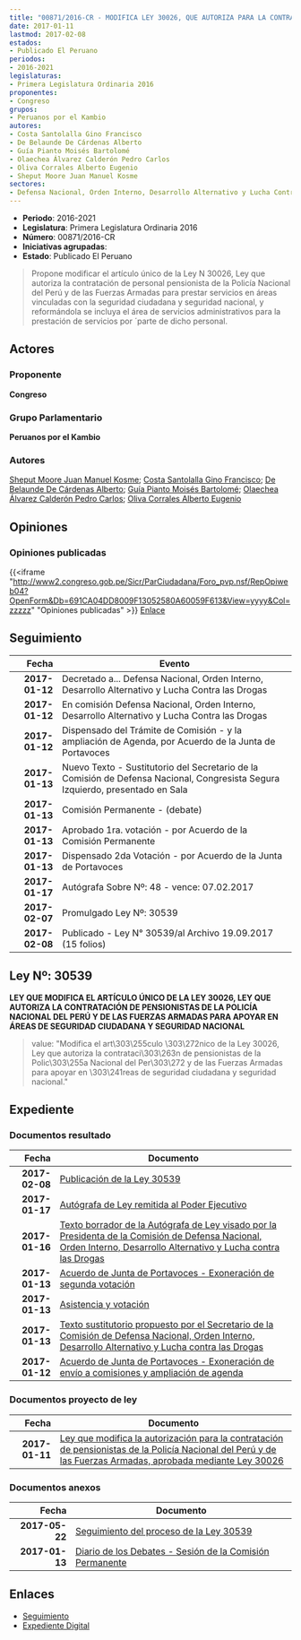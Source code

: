 ```yaml
---
title: "00871/2016-CR - MODIFICA LEY 30026, QUE AUTORIZA PARA LA CONTRATACIÓN DE PENSIONISTAS DE LA POLICÍA NACIONAL DEL PERÚ Y DE LAS FUERZAS ARMADAS"
date: 2017-01-11
lastmod: 2017-02-08
estados:
- Publicado El Peruano
periodos:
- 2016-2021
legislaturas:
- Primera Legislatura Ordinaria 2016
proponentes:
- Congreso
grupos:
- Peruanos por el Kambio
autores:
- Costa Santolalla Gino Francisco
- De Belaunde De Cárdenas Alberto
- Guía Pianto Moisés Bartolomé
- Olaechea Álvarez Calderón Pedro Carlos
- Oliva Corrales Alberto Eugenio
- Sheput Moore Juan Manuel Kosme
sectores:
- Defensa Nacional, Orden Interno, Desarrollo Alternativo y Lucha Contra las Drogas
---
```

- **Periodo**: 2016-2021
- **Legislatura**: Primera Legislatura Ordinaria 2016
- **Número**: 00871/2016-CR
- **Iniciativas agrupadas**: 
- **Estado**: Publicado El Peruano

> Propone modificar el artículo único de la Ley N 30026, Ley que autoriza la contratación de personal pensionista de la Policía Nacional del Perú y de las Fuerzas Armadas para prestar servicios en áreas vinculadas con la seguridad ciudadana y seguridad nacional, y reformándola se incluya el área de servicios administrativos para la prestación de servicios por ´parte de dicho personal.


## Actores

### Proponente

**Congreso**

### Grupo Parlamentario

**Peruanos por el Kambio**

### Autores

[Sheput Moore Juan Manuel Kosme](mailto:mailto:jsheput@congreso.gob.pe); [Costa Santolalla Gino Francisco](mailto:mailto:gcosta@congreso.gob.pe); [De Belaunde De Cárdenas Alberto](mailto:mailto:adebelaunde@congreso.gob.pe); [Guía Pianto Moisés Bartolomé](mailto:mailto:mguia@congreso.gob.pe); [Olaechea Álvarez Calderón Pedro Carlos](mailto:mailto:polaechea@congreso.gob.pe); [Oliva Corrales Alberto Eugenio](mailto:mailto:aoliva@congreso.gob.pe)

## Opiniones

### Opiniones publicadas

{{<iframe "http://www2.congreso.gob.pe/Sicr/ParCiudadana/Foro_pvp.nsf/RepOpiweb04?OpenForm&Db=691CA04DD8009F13052580A60059F613&View=yyyy&Col=zzzzz" "Opiniones publicadas" >}}
[Enlace](http://www2.congreso.gob.pe/Sicr/ParCiudadana/Foro_pvp.nsf/RepOpiweb04?OpenForm&Db=691CA04DD8009F13052580A60059F613&View=yyyy&Col=zzzzz)


## Seguimiento

| Fecha | Evento |
|------:|--------|
| **2017-01-12** | Decretado a... Defensa Nacional, Orden Interno, Desarrollo Alternativo y Lucha Contra las Drogas |
| **2017-01-12** | En comisión Defensa Nacional, Orden Interno, Desarrollo Alternativo y Lucha Contra las Drogas |
| **2017-01-12** | Dispensado del Trámite de Comisión - y la ampliación de Agenda, por Acuerdo de la Junta de Portavoces |
| **2017-01-13** | Nuevo Texto - Sustitutorio del Secretario de la Comisión de Defensa Nacional, Congresista Segura Izquierdo, presentado en Sala |
| **2017-01-13** | Comisión Permanente - (debate) |
| **2017-01-13** | Aprobado 1ra. votación - por Acuerdo de la Comisión Permanente |
| **2017-01-13** | Dispensado 2da Votación - por Acuerdo de la Junta de Portavoces |
| **2017-01-17** | Autógrafa Sobre Nº: 48 - vence: 07.02.2017 |
| **2017-02-07** | Promulgado Ley Nº: 30539 |
| **2017-02-08** | Publicado - Ley N° 30539/al Archivo 19.09.2017 (15 folios) |

## Ley Nº: 30539

**LEY QUE MODIFICA EL ARTÍCULO ÚNICO DE LA LEY 30026, LEY QUE AUTORIZA LA CONTRATACIÓN DE PENSIONISTAS DE LA POLICÍA NACIONAL DEL PERÚ Y DE LAS FUERZAS ARMADAS PARA APOYAR EN ÁREAS DE SEGURIDAD CIUDADANA Y SEGURIDAD NACIONAL**

> value: "Modifica el art\303\255culo \303\272nico de la Ley 30026, Ley que autoriza la contrataci\303\263n de pensionistas de la Polic\303\255a Nacional del Per\303\272 y de las Fuerzas Armadas para apoyar en \303\241reas de seguridad ciudadana y seguridad nacional."


## Expediente

### Documentos resultado

| Fecha | Documento |
|------:|-----------|
| **2017-02-08** | [Publicación de la Ley 30539](http://www.leyes.congreso.gob.pe/Documentos/2016_2021/ADLP/Normas_Legales/30539-LEY.pdf) |
| **2017-01-17** | [Autógrafa de Ley remitida al Poder Ejecutivo](http://www.leyes.congreso.gob.pe/Documentos/2016_2021/Autografas/Ley_y_de_Resolucion_Legislativa/AU0087120170117.pdf) |
| **2017-01-16** | [Texto borrador de la Autógrafa de Ley visado por la Presidenta de la Comisión de Defensa Nacional, Orden Interno, Desarrollo Alternativo y Lucha contra las Drogas](http://www.leyes.congreso.gob.pe/Documentos/2016_2021/Texto_Borrador_de_Autografa/BAU0087120170116.pdf) |
| **2017-01-13** | [Acuerdo de Junta de Portavoces - Exoneración de segunda votación](http://www.leyes.congreso.gob.pe/Documentos/2016_2021/Acuerdos/Junta_Portavoces/AJP0087120170113.pdf) |
| **2017-01-13** | [Asistencia y votación](http://www.leyes.congreso.gob.pe/Documentos/2016_2021/Asistencia_y_Votacion/Proyectos_de_Ley/AV0087120170113.pdf) |
| **2017-01-13** | [Texto sustitutorio propuesto por el Secretario de la Comisión de Defensa Nacional, Orden Interno, Desarrollo Alternativo y Lucha contra las Drogas](http://www.leyes.congreso.gob.pe/Documentos/2016_2021/Texto_Sustitutorio/Proyectos_de_Ley/TS0087120170113..pdf) |
| **2017-01-12** | [Acuerdo de Junta de Portavoces - Exoneración de envío a comisiones y ampliación de agenda](http://www.leyes.congreso.gob.pe/Documentos/2016_2021/Acuerdos/Junta_Portavoces/AJP0087120170112.pdf) |

### Documentos proyecto de ley

| Fecha | Documento |
|------:|-----------|
| **2017-01-11** | [Ley que modifica la autorización para la contratación de pensionistas de la Policía Nacional del Perú y de las Fuerzas Armadas, aprobada mediante Ley 30026](http://www.leyes.congreso.gob.pe/Documentos/2016_2021/Proyectos_de_Ley_y_de_Resoluciones_Legislativas/PL0087120170111..pdf) |

### Documentos anexos

| Fecha | Documento |
|------:|-----------|
| **2017-05-22** | [Seguimiento del proceso de la Ley 30539](http://www.leyes.congreso.gob.pe/Documentos/2016_2021/Seguimiento_de_Proyectos_de_Ley/00871PL20170522.pdf) |
| **2017-01-13** | [Diario de los Debates - Sesión de la Comisión Permanente](http://www2.congreso.gob.pe/Sicr/DiarioDebates/Publicad.nsf/SesionesPleno/05256D6E0073DFE9052580A7007D1D9B/$FILE/PER-2016-6.pdf) |

## Enlaces

- [Seguimiento](http://www2.congreso.gob.pe/Sicr/TraDocEstProc/CLProLey2016.nsf/f7fff46988ca05b1052578e100829cc7/b4221e0b6c5583b5052580a500839db3?OpenDocument)
- [Expediente Digital](http://www2.congreso.gob.pe/Sicr/TraDocEstProc/Expvirt_2011.nsf/visbusqptramdoc1621/00871?opendocument)

